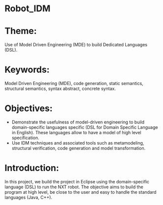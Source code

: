# Robot_IDM

# Theme:
Use of Model Driven Engineering (MDE) to build Dedicated Languages (DSL).

# Keywords:
Model Driven Engineering (MDE), code generation, static semantics, structural semantics, syntax abstract, concrete syntax.

# Objectives:
- Demonstrate the usefulness of model-driven engineering to build domain-specific languages specific (DSL for Domain Specific Language in English). These languages allow to have a model of high level specification.
- Use IDM techniques and associated tools such as metamodeling, structural verification, code generation and model transformation.

# Introduction:
In this project, we build the project in Eclipse using the domain-specific language (DSL) to run the NXT robot. The objective aims to build the program at high level, be close to the user and easy to handle the standard languages (Java, C++).

